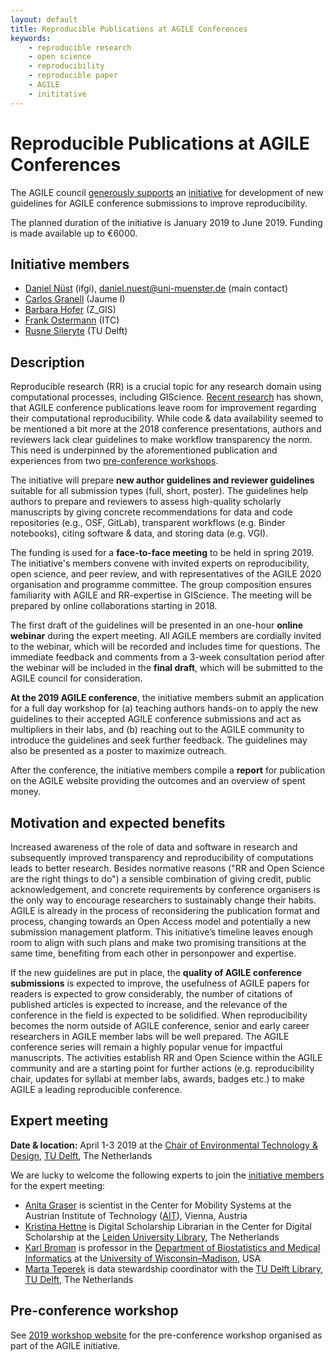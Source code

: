 ```yaml
---
layout: default
title: Reproducible Publications at AGILE Conferences
keywords:
    - reproducible research
    - open science
    - reproducibility
    - reproducible paper
    - AGILE
    - inititative
---
```


# Reproducible Publications at AGILE Conferences

The AGILE council [generously supports](https://agile-online.org/agile-actions/current-initiatives/reproducible-publications-at-agile-conferences) an [initiative](https://agile-online.org/funding-initiatives) for development of new guidelines for AGILE conference submissions to improve reproducibility.

The planned duration of the initiative is January 2019 to June 2019.
Funding is made available up to €6000.

## Initiative members

- [Daniel Nüst](https://orcid.org/0000-0002-0024-5046) (ifgi), daniel.nuest@uni-muenster.de (main contact)
- [Carlos Granell](https://orcid.org/0000-0003-1004-9695) (Jaume I)
- [Barbara Hofer](https://orcid.org/0000-0001-7078-3766) (Z_GIS)
- [Frank Ostermann](https://orcid.org/0000-0002-9317-8291) (ITC)
- [Rusne Sileryte](https://orcid.org/0000-0002-8245-3016) (TU Delft)

## Description

Reproducible research (RR) is a crucial topic for any research domain using computational processes, including GIScience.
[Recent research](https://doi.org/10.7717/peerj.5072) has shown, that AGILE conference publications leave room for improvement regarding their computational reproducibility.
While code & data availability seemed to be mentioned a bit more at the 2018 conference presentations, authors and reviewers lack clear guidelines to make workflow transparency the norm.
This need is underpinned by the aforementioned publication and experiences from two [pre-conference workshops](https://o2r.info/reproducible-agile/).

The initiative will prepare **new author guidelines and reviewer guidelines** suitable for all submission types (full, short, poster).
The guidelines help authors to prepare and reviewers to assess high-quality scholarly manuscripts by giving concrete recommendations for data and code repositories (e.g., OSF, GitLab), transparent workflows (e.g. Binder notebooks), citing software & data, and storing data (e.g. VGI).

The funding is used for a **face-to-face meeting** to be held in spring 2019.
The initiative's members convene with invited experts on reproducibility, open science, and peer review, and with representatives of the AGILE 2020 organisation and programme committee.
The group composition ensures familiarity with AGILE and RR-expertise in GIScience.
The meeting will be prepared by online collaborations starting in 2018.

The first draft of the guidelines will be presented in an one-hour **online webinar** during the expert meeting.
All AGILE members are cordially invited to the webinar, which will be recorded and includes time for questions.
The immediate feedback and comments from a 3-week consultation period after the webinar will be included in the **final draft**, which will be submitted to the AGILE council for consideration.

**At the 2019 AGILE conference**, the initiative members submit an application for a full day workshop for (a) teaching authors hands-on to apply the new guidelines to their accepted AGILE conference submissions and act as multipliers in their labs, and (b) reaching out to the AGILE community to introduce the guidelines and seek further feedback.
The guidelines may also be presented as a poster to maximize outreach.

After the conference, the initiative members compile a **report** for publication on the AGILE website providing the outcomes and an overview of spent money.

## Motivation and expected benefits

Increased awareness of the role of data and software in research and subsequently improved transparency and reproducibility of computations leads to better research.
Besides normative reasons ("RR and Open Science are the right things to do") a sensible combination of giving credit, public acknowledgement, and concrete requirements by conference organisers is the only way to encourage researchers to sustainably change their habits.
AGILE is already in the process of reconsidering the publication format and process, changing towards an Open Access model and potentially a new submission management platform.
This initiative’s timeline leaves enough room to align with such plans and make two promising transitions at the same time, benefiting from each other in personpower and expertise.

If the new guidelines are put in place, the **quality of AGILE conference submissions** is expected to improve, the usefulness of AGILE papers for readers is expected to grow considerably, the number of citations of published articles is expected to increase, and the relevance of the conference in the field is expected to be solidified.
When reproducibility becomes the norm outside of AGILE conference, senior and early career researchers in AGILE member labs will be well prepared.
The AGILE conference series will remain a highly popular venue for impactful manuscripts. The activities establish RR and Open Science within the AGILE community and are a starting point for further actions (e.g. reproducibility chair, updates for syllabi at member labs, awards, badges etc.) to make AGILE a leading reproducible conference.

## Expert meeting

**Date & location:** April 1-3 2019 at the [Chair of Environmental Technology & Design](https://www.tudelft.nl/en/architecture-and-the-built-environment/about-the-faculty/departments/urbanism/organisation/sections/environmental-technology-and-design/), [TU Delft](https://www.tudelft.nl/en/), The Netherlands

We are lucky to welcome the following experts to join the [initiative members](#initiative-members) for the expert meeting:

- [Anita Graser](https://orcid.org/0000-0001-5361-2885) is scientist in the Center for Mobility Systems at the Austrian Institute of Technology ([AIT](https://www.ait.ac.at/#!/)), Vienna, Austria
- [Kristina Hettne](https://orcid.org/0000-0002-4182-7560) is Digital Scholarship Librarian in the Center for Digital Scholarship at the [Leiden University Library](https://www.library.universiteitleiden.nl/), The Netherlands
- [Karl Broman](https://orcid.org/0000-0002-4914-6671) is professor in the [Department of Biostatistics and Medical Informatics](https://www.biostat.wisc.edu/) at the [University of Wisconsin–Madison](https://www.wisc.edu/), USA
- [Marta Teperek](https://orcid.org/0000-0001-8520-5598) is data stewardship coordinator with the [TU Delft Library](https://www.tudelft.nl/en/library/current-topics/research-data-management/research-data-management/data-stewardship/), [TU Delft](https://www.tudelft.nl), The Netherlands

<!-- NN (eScience NL) -->

## Pre-conference workshop

See [2019 workshop website](/reproducible-agile/2019) for the pre-conference workshop organised as part of the AGILE initiative.
